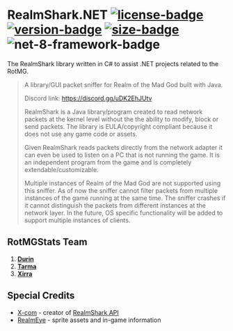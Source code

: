 # RealmShark.NET [![license-badge]][license] [![version-badge]][latest] [![size-badge]][latest] ![net-8-framework-badge]
The RealmShark library written in C# to assist .NET projects related to the RotMG.

> A library/GUI packet sniffer for Realm of the Mad God built with Java.
>
> Discord link: https://discord.gg/uDK2EhJUtv
>
> RealmShark is a Java library/program created to read network packets at the kernel level without the the ability to modify, block or send packets. The library is EULA/copyright compliant because it does not use any game code or assets.
>
> Given RealmShark reads packets directly from the network adapter it can even be used to listen on a PC that is not running the game. It is an independent program from the game and is completely extendable/customizable.
>
> Multiple instances of Realm of the Mad God are not supported using this sniffer.
> As of now the sniffer cannot filter packets from multiple instances of the game running at the same time.
> The sniffer crashes if it cannot distinguish the packets from different instances at the network layer.
> In the future, OS specific functionality will be added to support multiple instances of clients.

## RotMGStats Team
1. [**Durin**](https://www.realmeye.com/player/Durin)
2. [**Tarma**](https://www.realmeye.com/player/Tarma)
5. [**Xirra**](https://www.realmeye.com/player/Xirra)

## Special Credits
- [X-com](https://github.com/X-com) - creator of [RealmShark API](https://github.com/X-com/RealmShark)
- [RealmEye](https://www.realmeye.com/) - sprite assets and in-game information

[license]: /LICENSE
[license-badge]: https://img.shields.io/badge/GPL%20v3.0-gray?style=plastic
[latest]: https://github.com/Devwarlt/realmshark.net/releases/latest
[size-badge]: https://img.shields.io/github/repo-size/Devwarlt/realmshark.net?style=plastic
[net-8-framework-badge]: https://img.shields.io/badge/%20-8.0%2B-512BD4?logo=.net&style=plastic
[version-badge]: https://img.shields.io/github/release/Devwarlt/realmshark.net?color=success&logo=github&style=plastic

